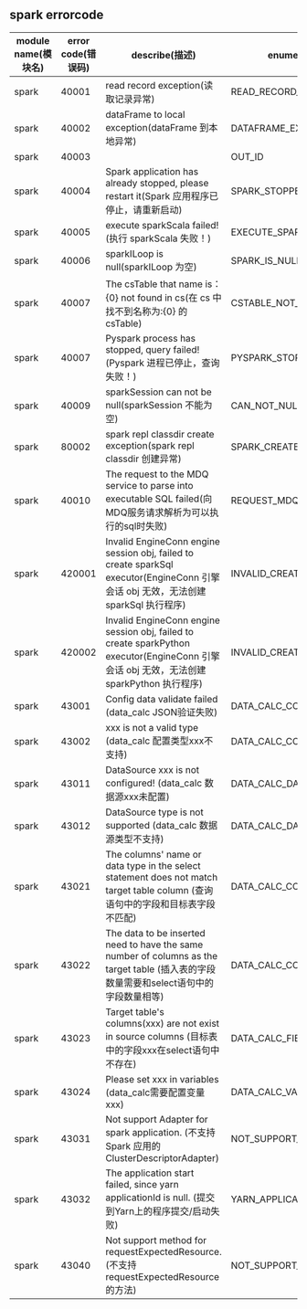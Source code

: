 ## spark  errorcode

| module name(模块名) | error code(错误码)  | describe(描述) |enumeration name(枚举)| Exception Class(类名)|
| -------- | -------- | ----- |-----|-----|
|spark |40001|read record  exception(读取记录异常)|READ_RECORD_EXCEPTION|SparkErrorCodeSummary|
|spark |40002|dataFrame to local exception(dataFrame 到本地异常)|DATAFRAME_EXCEPTION|SparkErrorCodeSummary|
|spark |40003| |OUT_ID|SparkErrorCodeSummary|
|spark |40004|Spark application has already stopped, please restart it(Spark 应用程序已停止，请重新启动)|SPARK_STOPPED|SparkErrorCodeSummary|
|spark |40005|execute sparkScala failed!(执行 sparkScala 失败！)|EXECUTE_SPARKSCALA_FAILED|SparkErrorCodeSummary|
|spark |40006|sparkILoop is null(sparkILoop 为空)|SPARK_IS_NULL|SparkErrorCodeSummary|
|spark |40007|The csTable that name is：{0} not found in cs(在 cs 中找不到名称为:{0} 的 csTable)|CSTABLE_NOT_FOUND|SparkErrorCodeSummary|
|spark |40007|Pyspark process  has stopped, query failed!(Pyspark 进程已停止，查询失败！)|PYSPARK_STOPPED|SparkErrorCodeSummary|
|spark |40009|sparkSession can not be null(sparkSession 不能为空)|CAN_NOT_NULL|SparkErrorCodeSummary|
|spark |80002|spark repl classdir create exception(spark repl classdir 创建异常)|SPARK_CREATE_EXCEPTION|SparkErrorCodeSummary|
|spark |40010|The request to the MDQ service to parse into executable SQL failed(向MDQ服务请求解析为可以执行的sql时失败)|REQUEST_MDQ_FAILED|SparkErrorCodeSummary|
|spark |420001|Invalid EngineConn engine session obj, failed to create sparkSql executor(EngineConn 引擎会话 obj 无效，无法创建 sparkSql 执行程序)|INVALID_CREATE_SPARKSQL|SparkErrorCodeSummary|
|spark |420002|Invalid EngineConn engine session obj, failed to create sparkPython executor(EngineConn 引擎会话 obj 无效，无法创建 sparkPython 执行程序)|INVALID_CREATE_SPARKPYTHON|SparkErrorCodeSummary|
|spark |43001|Config data validate failed (data_calc JSON验证失败)|DATA_CALC_CONFIG_VALID_FAILED|SparkErrorCodeSummary|
|spark |43002|xxx is not a valid type (data_calc 配置类型xxx不支持)|DATA_CALC_CONFIG_TYPE_NOT_VALID|SparkErrorCodeSummary|
|spark |43011|DataSource xxx is not configured! (data_calc 数据源xxx未配置)|DATA_CALC_DATASOURCE_NOT_CONFIG|SparkErrorCodeSummary|
|spark |43012|DataSource type is not supported (data_calc 数据源类型不支持)|DATA_CALC_DATABASE_NOT_SUPPORT|SparkErrorCodeSummary|
|spark |43021|The columns' name or data type in the select statement does not match target table column (查询语句中的字段和目标表字段不匹配)|DATA_CALC_COLUMN_NOT_MATCH|SparkErrorCodeSummary|
|spark |43022|The data to be inserted need to have the same number of columns as the target table (插入表的字段数量需要和select语句中的字段数量相等)|DATA_CALC_COLUMN_NUM_NOT_MATCH|SparkErrorCodeSummary|
|spark |43023|Target table's columns(xxx) are not exist in source columns (目标表中的字段xxx在select语句中不存在)|DATA_CALC_FIELD_NOT_EXIST|SparkErrorCodeSummary|
|spark |43024|Please set xxx in variables (data_calc需要配置变量xxx)|DATA_CALC_VARIABLE_NOT_EXIST|SparkErrorCodeSummary|
|spark |43031|Not support Adapter for spark application. (不支持 Spark 应用的 ClusterDescriptorAdapter)|NOT_SUPPORT_ADAPTER|SparkErrorCodeSummary|
|spark |43032|The application start failed, since yarn applicationId is null. (提交到Yarn上的程序提交/启动失败)|YARN_APPLICATION_START_FAILED|SparkErrorCodeSummary|
|spark |43040|Not support method for requestExpectedResource. (不支持 requestExpectedResource 的方法)|NOT_SUPPORT_METHOD|SparkErrorCodeSummary|
